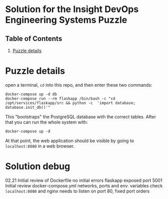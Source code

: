 # Solution for the Insight DevOps Engineering Systems Puzzle

## Table of Contents
1. [Puzzle details](README.md#puzzle-details)


# Puzzle details

open a terminal, `cd` into this repo, and then enter these two commands:

    docker-compose up -d db
    docker-compose run --rm flaskapp /bin/bash -c "cd /opt/services/flaskapp/src && python -c  'import database; database.init_db()'"

This "bootstraps" the PostgreSQL database with the correct tables. After that you can run the whole system with:

    docker-compose up -d

At that point, the web application should be visible by going to `localhost:8080` in a web browser. 

# Solution debug
02.21 
    Initial review of Dockerfile
        no initial errors
        flaskapp exposed port 5001
    Initial review docker-compose.yml
        networks, ports and env. variables check
            `localhost:8080` and nginx needs to listen on port 80, fixed port orders 
